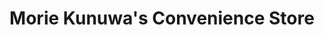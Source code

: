 ---
title: "Morie Kunuwa's Convenience Store"
url: /kailahun/morie-kunuwas-convenience-store/
shop: convenience
---